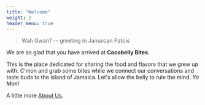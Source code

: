 ```yaml
---
title: "Welcome"
weight: 2
header_menu: true
---
```


> Wah Gwan?  -- greeting in Jamaican Patois

We are so glad that you have arrived at **Cocobelly Bites**. 

This is the place dedicated for sharing the food and flavors that we grew up with. C'mon and grab some bites while we connect our conversations and taste buds to the island of Jamaica. Let's allow the belly to rule the mind. *Ya Mon!*

A little more [About Us](about-us).